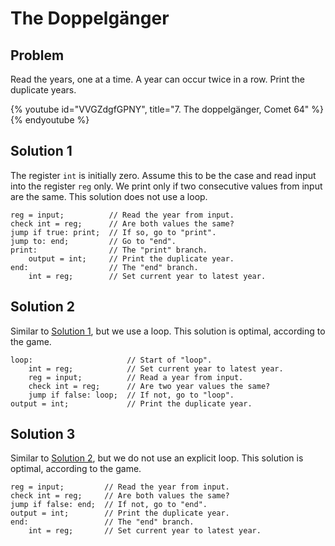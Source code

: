 # The Doppelgänger

## Problem

Read the years, one at a time. A year can occur twice in a row. Print the
duplicate years.

{% youtube id="VVGZdgfGPNY", title="7. The doppelgänger, Comet 64" %}{% endyoutube %}

## Solution 1

The register `int` is initially zero. Assume this to be the case and read input
into the register `reg` only. We print only if two consecutive values from input
are the same. This solution does not use a loop.

```
reg = input;          // Read the year from input.
check int = reg;      // Are both values the same?
jump if true: print;  // If so, go to "print".
jump to: end;         // Go to "end".
print:                // The "print" branch.
    output = int;     // Print the duplicate year.
end:                  // The "end" branch.
    int = reg;        // Set current year to latest year.
```

## Solution 2

Similar to [Solution 1](#solution-1), but we use a loop. This solution is
optimal, according to the game.

```
loop:                     // Start of "loop".
    int = reg;            // Set current year to latest year.
    reg = input;          // Read a year from input.
    check int = reg;      // Are two year values the same?
    jump if false: loop;  // If not, go to "loop".
output = int;             // Print the duplicate year.
```

## Solution 3

Similar to [Solution 2](#solution-2), but we do not use an explicit loop. This
solution is optimal, according to the game.

```
reg = input;         // Read the year from input.
check int = reg;     // Are both values the same?
jump if false: end;  // If not, go to "end".
output = int;        // Print the duplicate year.
end:                 // The "end" branch.
    int = reg;       // Set current year to latest year.
```
